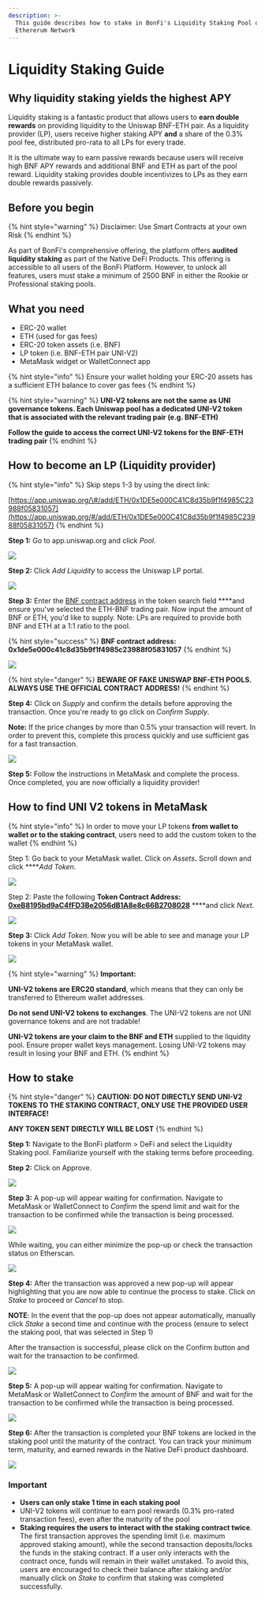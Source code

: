 ```yaml
---
description: >-
  This guide describes how to stake in BonFi's Liquidity Staking Pool on the
  Ethererum Network
---
```


# Liquidity Staking Guide

## Why liquidity staking yields the highest APY

Liquidity staking is a fantastic product that allows users to **earn double rewards** on providing liquidity to the Uniswap BNF-ETH pair. As a liquidity provider \(LP\), users receive higher staking APY **and** a share of the 0.3% pool fee, distributed pro-rata to all LPs for every trade.

It is the ultimate way to earn passive rewards because users will receive high BNF APY rewards and additional BNF and ETH as part of the pool reward. Liquidity staking provides double incentivizes to LPs as they earn double rewards passively.

## Before you begin

{% hint style="warning" %}
Disclaimer: Use Smart Contracts at your own Risk 
{% endhint %}

As part of BonFi's comprehensive offering, the platform offers **audited liquidity staking** as part of the Native DeFi Products. This offering is accessible to all users of the BonFi Platform. However, to unlock all features, users must stake a minimum of 2500 BNF in either the Rookie or Professional staking pools. 

## **What you need**

* ERC-20 wallet 
* ETH \(used for gas fees\)
* ERC-20 token assets \(i.e. BNF\)
* LP token \(i.e. BNF-ETH pair UNI-V2\) 
* MetaMask widget or WalletConnect app

{% hint style="info" %}
Ensure your wallet holding your ERC-20 assets has a sufficient ETH balance to cover gas fees
{% endhint %}

{% hint style="warning" %}
**UNI-V2 tokens are not the same as UNI governance tokens. Each Uniswap pool has a dedicated UNI-V2 token that is associated with the relevant trading pair \(e.g. BNF-ETH\)**

**Follow the guide to access the correct UNI-V2 tokens for the BNF-ETH trading pair**
{% endhint %}

## **How to become an LP \(Liquidity provider\)** <a id="042f"></a>

{% hint style="info" %}
Skip steps 1-3 by using the direct link:

[https://app.uniswap.org/\#/add/ETH/0x1DE5e000C41C8d35b9f1f4985C23988f05831057](https://app.uniswap.org/#/add/ETH/0x1DE5e000C41C8d35b9f1f4985C23988f05831057)
{% endhint %}

**Step 1:** Go to app.uniswap.org and click _Pool_. 

![](../../.gitbook/assets/image%20%285%29.png)

**Step 2:** Click _Add Liquidity_ to access the Uniswap LP portal.

![](../../.gitbook/assets/image.png)

**Step 3:** Enter the [BNF contract address](https://etherscan.io/token/0x1DE5e000C41C8d35b9f1f4985C23988f05831057?a=0x1de5e000c41c8d35b9f1f4985c23988f05831057) in the token search field ****and ensure you've selected the ETH-BNF trading pair. Now input the amount of BNF or ETH, you'd like to supply. Note: LPs are required to provide both BNF and ETH at a 1:1 ratio to the pool.

{% hint style="success" %}
**BNF contract address: 0x1de5e000c41c8d35b9f1f4985c23988f05831057**
{% endhint %}

![](../../.gitbook/assets/image%20%281%29.png)

{% hint style="danger" %}
**BEWARE OF FAKE UNISWAP BNF-ETH POOLS. ALWAYS USE THE OFFICIAL CONTRACT ADDRESS!**
{% endhint %}

**Step 4:** Click on _Supply_ and confirm the details before approving the transaction. Once you're ready to go click on _Confirm Supply_.

**Note:** If the price changes by more than 0.5% your transaction will revert. In order to prevent this, complete this process quickly and use sufficient gas for a fast transaction.

![](../../.gitbook/assets/image%20%2823%29.png)

**Step 5:** Follow the instructions in MetaMask and complete the process. Once completed, you are now officially a liquidity provider!

## **How to find UNI V2 tokens in MetaMask**​ <a id="f761"></a>

{% hint style="info" %}
In order to move your LP tokens **from wallet to wallet or to the staking contract**, users need to add the custom token to the wallet
{% endhint %}

Step 1: Go back to your MetaMask wallet. Click on _Assets_**.** Scroll down and click ****_Add Token_.

![](../../.gitbook/assets/image%20%2821%29.png)

Step 2: Paste the following **Token Contract Address:** [**0xeB8195bd9aC4fFD3Be2056dB1A8e8c66B2708028**](https://etherscan.io/address/0xeB8195bd9aC4fFD3Be2056dB1A8e8c66B2708028) ****and click _Next_.

![](../../.gitbook/assets/image%20%2816%29.png)

**Step 3:** Click _Add Token_. Now you will be able to see and manage your LP tokens in your MetaMask wallet. 

![](../../.gitbook/assets/image%20%2815%29.png)

{% hint style="warning" %}
**Important:**

**UNI-V2 tokens are ERC20 standard**, which means that they can only be transferred to Ethereum wallet addresses.

**Do not send UNI-V2 tokens to exchanges**. The UNI-V2 tokens are not UNI governance tokens and are not tradable!

**UNI-V2 tokens are your claim to the BNF and ETH** supplied to the liquidity pool. Ensure proper wallet keys management. Losing UNI-V2 tokens may result in losing your BNF and ETH.
{% endhint %}

## How to stake

{% hint style="danger" %}
**CAUTION: DO NOT DIRECTLY SEND UNI-V2 TOKENS TO THE STAKING CONTRACT, ONLY USE THE PROVIDED USER INTERFACE!**

**ANY TOKEN SENT DIRECTLY WILL BE LOST**
{% endhint %}

**Step 1:** Navigate to the BonFi platform &gt; DeFi and select the Liquidity Staking pool. Familiarize yourself with the staking terms before proceeding. 

**Step 2:** Click on Approve.

![](../../.gitbook/assets/image%20%2833%29.png)

**Step 3:** A pop-up will appear waiting for confirmation. Navigate to MetaMask or WalletConnect to _Confirm_  the spend limit and wait for the transaction to be confirmed while the transaction is being processed.

![](../../.gitbook/assets/image%20%287%29.png)

While waiting, you can either minimize the pop-up or check the transaction status on Etherscan.

![](../../.gitbook/assets/image%20%284%29.png)

**Step 4:** After the transaction was approved a new pop-up will appear highlighting that you are now able to continue the process to stake. Click on _Stake_ to proceed or _Cancel_ to stop.

**NOTE**: In the event that the pop-up does not appear automatically, manually click _Stake_ a second time and continue with the process \(ensure to select the staking pool, that was selected in Step 1\)

After the transaction is successful, please click on the Confirm button and wait for the transaction to be confirmed.

![](../../.gitbook/assets/image%20%282%29.png)

**Step 5:** A pop-up will appear waiting for confirmation. Navigate to MetaMask or WalletConnect to _Confirm_  the amount of BNF and wait for the transaction to be confirmed while the transaction is being processed.

![](../../.gitbook/assets/image%20%2818%29.png)

**Step 6:** After the transaction is completed your BNF tokens are locked in the staking pool until the maturity of the contract. You can track your minimum term, maturity, and earned rewards in the Native DeFi product dashboard.

![](../../.gitbook/assets/image%20%2814%29.png)

### **Important**

* **Users can only stake 1 time in each staking pool**
* UNI-V2 tokens will continue to earn pool rewards \(0.3% pro-rated transaction fees\), even after the maturity of the pool
* **Staking requires the users to interact with the staking contract twice**. The first transaction approves the spending limit \(i.e. maximum approved staking amount\), while the second transaction deposits/locks the funds in the staking contract. If a user only interacts with the contract once, funds will remain in their wallet unstaked. To avoid this, users are encouraged to check their balance after staking and/or manually click on _Stake_ to confirm that staking was completed successfully.

